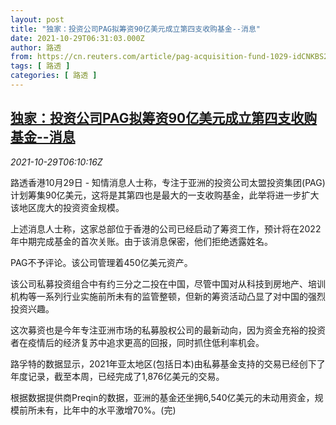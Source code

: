 ```yaml
---
layout: post
title: "独家：投资公司PAG拟筹资90亿美元成立第四支收购基金--消息"
date: 2021-10-29T06:31:03.000Z
author: 路透
from: https://cn.reuters.com/article/pag-acquisition-fund-1029-idCNKBS2HJ0O4
tags: [ 路透 ]
categories: [ 路透 ]
---
```

<!--1635489063000-->
[独家：投资公司PAG拟筹资90亿美元成立第四支收购基金--消息](https://cn.reuters.com/article/pag-acquisition-fund-1029-idCNKBS2HJ0O4)
------

<div>
<div><i>2021-10-29T06:10:16Z</i></div><p>路透香港10月29日 - 知情消息人士称，专注于亚洲的投资公司太盟投资集团(PAG)计划筹集90亿美元，这将是其第四也是最大的一支收购基金，此举将进一步扩大该地区庞大的投资资金规模。</p><p>上述消息人士称，这家总部位于香港的公司已经启动了筹资工作，预计将在2022年中期完成基金的首次关账。由于该消息保密，他们拒绝透露姓名。</p><p>PAG不予评论。该公司管理着450亿美元资产。</p><p>该公司私募投资组合中有约三分之二投在中国，尽管中国对从科技到房地产、培训机构等一系列行业实施前所未有的监管整顿，但新的筹资活动凸显了对中国的强烈投资兴趣。</p><p>这次募资也是今年专注亚洲市场的私募股权公司的最新动向，因为资金充裕的投资者在疫情后的经济复苏中追求更高的回报，同时抓住低利率机会。</p><p>路孚特的数据显示，2021年亚太地区(包括日本)由私募基金支持的交易已经创下了年度记录，截至本周，已经完成了1,876亿美元的交易。</p><p>根据数据提供商Preqin的数据，亚洲的基金还坐拥6,540亿美元的未动用资金，规模前所未有，比年中的水平激增70%。(完)</p>
</div>
